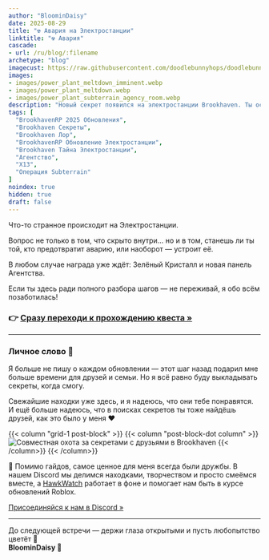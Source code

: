 ```yaml
---
author: "BloominDaisy"
date: 2025-08-29
title: "☢️ Авария на Электростанции"
linktitle: "☢️ Авария"
cascade:
- url: /ru/blog/:filename
archetype: "blog"
imagecust: https://raw.githubusercontent.com/doodlebunnyhops/doodlebunnyhops.github.io/refs/heads/main/static/images/power_plant_meltdown.webp
images:
- images/power_plant_meltdown_imminent.webp
- images/power_plant_meltdown.webp
- images/power_plant_subterrain_agency_room.webp
description: "Новый секрет появился на электростанции Brookhaven. Ты остановишь аварию — или дашь ей случиться?"
tags: [
  "BrookhavenRP 2025 Обновления",
  "Brookhaven Секреты",
  "Brookhaven Лор",
  "BrookhavenRP Обновление Электростанции",
  "Brookhaven Тайна Электростанции",
  "Агентство",
  "X13",
  "Операция Subterrain"
]
noindex: true
hidden: true
draft: false
---
```


Что-то странное происходит на Электростанции.  

Вопрос не только в том, что скрыто внутри… но и в том, станешь ли ты той, кто предотвратит аварию, или наоборот — устроит её.  

В любом случае награда уже ждёт: Зелёный Кристалл и новая панель Агентства.  

Если ты здесь ради полного разбора шагов — не переживай, я обо всём позаботилась!  

### 👉 [Сразу переходи к прохождению квеста »](/lore/quests/meltdown)

---

### Личное слово 💛

Я больше не пишу о каждом обновлении — этот шаг назад подарил мне больше времени для друзей и семьи. Но я всё равно буду выкладывать секреты, когда смогу.  

Свежайшие находки уже здесь, и я надеюсь, что они тебе понравятся. И ещё больше надеюсь, что в поисках секретов ты тоже найдёшь друзей, как это было у меня :heart:  

{{< column "grid-1 post-block" >}}
{{< column "post-block-dot column" >}}
![Совместная охота за секретами с друзьями в Brookhaven](/images/bh-secret-hunting-with-friends.webp)
{{< /column>}}
{{< /column>}}

💛 Помимо гайдов, самое ценное для меня всегда были дружбы. В нашем Discord мы делимся находками, творчеством и просто смеёмся вместе, а [HawkWatch](https://hawkwatch.xyz) работает в фоне и помогает нам быть в курсе обновлений Roblox.  

[Присоединяйся к нам в Discord »](https://discord.gg/fxhXWgxcHV)

---

До следующей встречи — держи глаза открытыми и пусть любопытство цветёт 🌼  
**BloominDaisy 💜**
